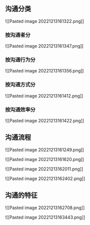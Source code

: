 
## 沟通分类
![[Pasted image 20221213161322.png]]
### 按沟通者分
![[Pasted image 20221213161347.png]]

### 按沟通行为分
![[Pasted image 20221213161356.png]]

### 按沟通方式分
![[Pasted image 20221213161412.png]]

### 按沟通效率分
![[Pasted image 20221213161422.png]]

## 沟通流程

![[Pasted image 20221213161249.png]]


![[Pasted image 20221213161620.png]]


![[Pasted image 20221213162011.png]]

![[Pasted image 20221213162402.png]]

## 沟通的特征

![[Pasted image 20221213162708.png]]

![[Pasted image 20221213163443.png]]

